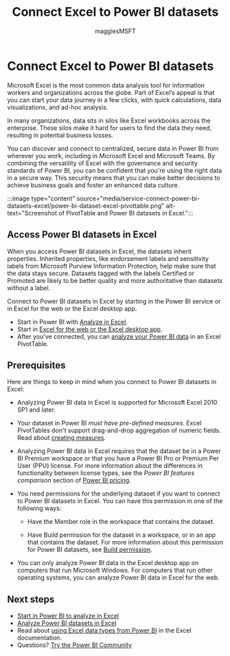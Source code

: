 ﻿---
title: Connect Excel to Power BI datasets 
description: Power BI makes it easy for you to discover and connect to centralized and secure data from wherever you work, including Microsoft Excel and Microsoft Teams.
author: maggiesMSFT
ms.author: maggies
ms.reviewer: ikedeagu
ms.service: powerbi
ms.subservice: pbi-collaborate-share
ms.topic: conceptual
ms.date: 12/16/2022
LocalizationGroup: Share your work
---
# Connect Excel to Power BI datasets

Microsoft Excel is the most common data analysis tool for information workers and organizations across the globe. Part of Excel’s appeal is that you can start your data journey in a few clicks, with quick calculations, data visualizations, and ad-hoc analysis. 

In many organizations, data sits in silos like Excel workbooks across the enterprise. These silos make it hard for users to find the data they need, resulting in potential business losses.

You can discover and connect to centralized, secure data in Power BI from wherever you work, including in Microsoft Excel and Microsoft Teams. By combining the versatility of Excel with the governance and security standards of Power BI, you can be confident that you're using the right data in a secure way. This security means that you can make better decisions to achieve business goals and foster an enhanced data culture.

:::image type="content" source="media/service-connect-power-bi-datasets-excel/power-bi-dataset-excel-pivottable.png" alt-text="Screenshot of PivotTable and Power BI datasets in Excel.":::

## Access Power BI datasets in Excel 

When you access Power BI datasets in Excel, the datasets inherit properties. Inherited properties, like endorsement labels and sensitivity labels from Microsoft Purview Information Protection, help make sure that the data stays secure. Datasets tagged with the labels Certified or Promoted are likely to be better quality and more authoritative than datasets without a label.

Connect to Power BI datasets in Excel by starting in the Power BI service or in Excel for the web or the Excel desktop app.  

- Start in Power BI with [Analyze in Excel](service-analyze-in-excel.md). 
- Start in [Excel for the web or the Excel desktop app](service-connect-excel-power-bi-datasets.md).
- After you've connected, you can [analyze your Power BI data](service-analyze-power-bi-datasets-excel.md) in an Excel PivotTable.

## Prerequisites

Here are things to keep in mind when you connect to Power BI datasets in Excel:

- Analyzing Power BI data in Excel is supported for Microsoft Excel 2010 SP1 and later.
- Your dataset in Power BI *must have pre-defined measures*. Excel PivotTables don't support drag-and-drop aggregation of numeric fields. Read about [creating measures](../transform-model/desktop-measures.md).
- Analyzing Power BI data in Excel requires that the dataset be in a Power BI Premium workspace or that you have a Power BI Pro or Premium Per User (PPU) license. For more information about the differences in functionality between license types, see the _Power BI features comparison_ section of [Power BI pricing](https://powerbi.microsoft.com/pricing/).
- You need permissions for the underlying dataset if you want to connect to Power BI datasets in Excel. You can have this permission in one of the following ways:

  - Have the Member role in the workspace that contains the dataset.

  - Have Build permission for the dataset in a workspace, or in an app that contains the dataset. For more information about this permission for Power BI datasets, see [Build permission](../connect-data/service-datasets-build-permissions.md).

- You can only analyze Power BI data in the Excel desktop app on computers that run Microsoft Windows. For computers that run other operating systems, you can analyze Power BI data in Excel for the web.

## Next steps

- [Start in Power BI to analyze in Excel](service-analyze-in-excel.md)
- [Analyze Power BI datasets in Excel](service-analyze-power-bi-datasets-excel.md)
- Read about [using Excel data types from Power BI](https://support.office.com/article/use-excel-data-types-from-power-bi-preview-cd8938ce-f963-444d-b82a-7140848241e9) in the Excel documentation.
- Questions? [Try the Power BI Community](https://community.powerbi.com/)

